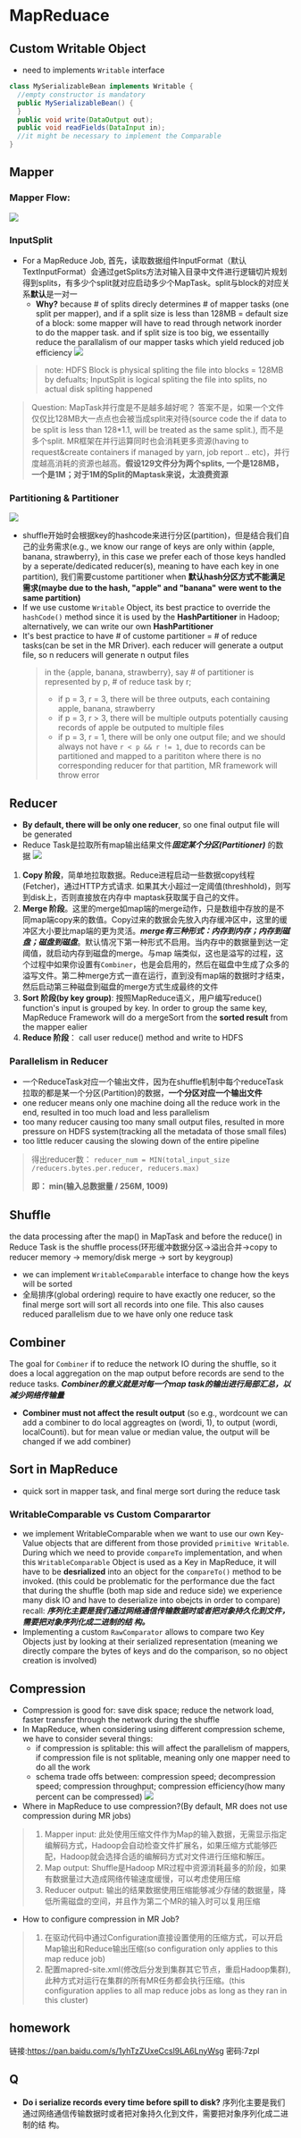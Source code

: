 # MapReduace

## Custom Writable Object
- need to implements `Writable` interface
```java
class MySerializableBean implements Writable {
  //empty constructor is mandatory
  public MySerializableBean() {
  }
  public void write(DataOutput out);
  public void readFields(DataInput in);
  //it might be necessary to implement the Comparable
}
```
## Mapper
### Mapper Flow:
![](rsrc/mapper_flow.png)
### InputSplit
- For a MapReduce Job, ⾸先，读取数据组件InputFormat（默认TextInputFormat）会通过getSplits⽅法对输⼊⽬录中⽂件进⾏逻辑切⽚规划得到splits，有多少个split就对应启动多少个MapTask。split与block的对应关系**默认**是⼀对⼀
  - **Why?** because # of splits direcly determines # of mapper tasks (one split per mapper), and if a split size is less than 128MB = default size of a block: some mapper will have to read through network inorder to do the mapper task. and if split size is too big, we essentailly reduce the parallalism of our mapper tasks which yield reduced job efficiency
  ![](rsrc/mapper_inputSplit.png)
  > note: HDFS Block is physical spliting the file into blocks = 128MB by defualts; InputSplit is logical spliting the file into splits, no actual disk spliting happened
> Question: MapTask并行度是不是越多越好呢？
> 答案不是，如果一个文件仅仅比128MB大一点点也会被当成split来对待(source code the if data to be split is less than 128*1.1, will be treated as the same split.), 而不是多个split. MR框架在并行运算同时也会消耗更多资源(having to request&create containers if managed by yarn, job report .. etc)，并行度越高消耗的资源也越高。**假设129文件分为两个splits, 一个是128MB，一个是1M；对于1M的Split的Maptask来说，太浪费资源**

### Partitioning & Partitioner
![](rsrc/mr_partitioning.png)
- shuffle开始时会根据key的hashcode来进行分区(partition)，但是结合我们自己的业务需求(e.g., we know our range of keys are only within {apple, banana, strawberry}, in this case we prefer each of those keys handled by a seperate/dedicated reducer(s), meaning to have each key in one partition), 我们需要custome partitioner when **默认hash分区方式不能满足需求(maybe due to the hash, "apple" and "banana" were went to the same partition)**
- If we use custome `Writable` Object, its best practice to override the `hashCode()` method since it is used by the **HashPartitioner** in Hadoop; alternatively, we can write our own **HashPartitioner**
- It's best practice to have # of custome partitioner = # of reduce tasks(can be set in the MR Driver). each reducer will generate a output file, so n reducers will generate n output files 
  > in the {apple, banana, strawberry}, say # of partitioner is represented by p, # of reduce task by r;
  >
  > - if p = 3, r = 3, there will be three outputs, each containing apple, banana, strawberry
  > - if p = 3, r > 3, there will be multiple outputs potentially causing records of apple be outputed to multiple files
  > - if p = 3, r = 1, there will be only one output file; and we should always not have `r < p && r != 1`, due to records can be partitioned and mapped to a parititon where there is no corresponding reducer for that partition, MR framework will throw error

## Reducer
- **By default, there will be only one reducer**, so one final output file will be generated
- Reduce Task是拉取所有map输出结果文件***固定某个分区(Partitioner)*** 的数据
![](rsrc/reducer2.png)
1. **Copy 阶段**，简单地拉取数据。Reduce进程启动⼀些数据copy线程(Fetcher)，通过HTTP⽅式请求. 如果其大小超过一定阈值(threshhold)，则写到disk上，否则直接放在内存中
maptask获取属于⾃⼰的⽂件。
2. **Merge 阶段**。这⾥的merge如map端的merge动作，只是数组中存放的是不同map端copy来的数值。Copy过来的数据会先放⼊内存缓冲区中，这⾥的缓冲区⼤⼩要⽐map端的更为灵活。***merge有三种形式：内存到内存；内存到磁盘；磁盘到磁盘***。默认情况下第⼀种形式不启⽤。当内存中的数据量到达⼀定阈值，就启动内存到磁盘的merge。与map 端类似，这也是溢写的过程，这个过程中如果你设置有`Combiner`，也是会启⽤的，然后在磁盘中⽣成了众多的溢写⽂件。第⼆种merge⽅式⼀直在运⾏，直到没有map端的数据时才结束，然后启动第三种磁盘到磁盘的merge⽅式⽣成最终的⽂件
3. **Sort 阶段(by key group)**: 按照MapReduce语义，用户编写reduce() function's input is grouped by key. In order to group the same key, MapReduce Framework will do a mergeSort from the **sorted result** from the mapper ealier
4. **Reduce 阶段**： call user reduce() method and write to HDFS

### Parallelism in Reducer
- 一个ReduceTask对应一个输出文件，因为在shuffle机制中每个reduceTask拉取的都是某一个分区(Partition)的数据，**一个分区对应一个输出文件**
- one reducer means only one machine doing all the reduce work in the end, resulted in too much load and less parallelism
- too many reducer causing too many small output files, resulted in more pressure on HDFS system(tracking all the metadata of those small files)
- too little reducer causing the slowing down of the entire pipeline
> 得出reducer数： `reducer_num = MIN(total_input_size /reducers.bytes.per.reducer, reducers.max)`
> 
> **即： min(输入总数据量 / 256M, 1009)**

## Shuffle
the data processing after the map() in MapTask and before the reduce() in Reduce Task is the shuffle process(环形缓冲数据分区->溢出合并->copy to reducer memory -> memory/disk merge -> sort by keygroup) 
- we can implement `WritableComparable` interface to change how the keys will be sorted
- 全局排序(global ordering) require to have exactly one reducer, so the final merge sort will sort all records into one file. This also causes reduced parallelism due to we have only one reduce task

## Combiner
The goal for `Combiner` if to reduce the network IO during the shuffle, so it does a local aggregation on the map output before records are send to the reduce tasks. ***Combiner的意义就是对每一个map task的输出进行局部汇总，以减少网络传输量***
- **Combiner must not affect the result output** (so e.g., wordcount we can add a combiner to do local aggreagtes on (wordi, 1), to output (wordi, localCounti). but for mean value or median value, the output will be changed if we add combiner)

## Sort in MapReduce
- quick sort in mapper task, and final merge sort during the reduce task
### WritableComparable vs Custom Comparartor
- we implement WritableComparable when we want to use our own Key-Value objects that are different from those provided `primitive Writable`. During which we need to provide `compareTo` implementation, and when this `WritableComparable` Object is used as a Key in MapReduce, it will have to be **desrialized** into an object for the `compareTo()` method to be invoked. (this could be problematic for the performance due the fact that during the shuffle (both map side and reduce side) we experience many disk IO and have to deserialize into obejcts in order to compare) recall: ***序列化主要是我们通过⽹络通信传输数据时或者把对象持久化到⽂件，需要把对象序列化成⼆进制的结
构。***
- Implementing a custom `RawComparator` allows to compare two Key Objects just by looking at their serialized representation (meaning we directly compare the bytes of keys and do the comparison, so no object creation is involved)


## Compression
- Compression is good for: save disk space; reduce the network load, faster transfer through the network during the shuffle
- In MapReduce, when considering using different compression scheme, we have to consider several things:
  - if compression is splitable: this will affect the parallelism of mappers, if compression file is not splitable, meaning only one mapper need to do all the work
  - schema trade offs between: compression speed; decompression speed; compression throughput; compression efficiency(how many percent can be compressed)
  ![](rsrc/mr_compression.png)
- Where in MapReduce to use compression?(By default, MR does not use compression during MR jobs)
> 1. Mapper input: 此处使⽤压缩⽂件作为Map的输⼊数据，⽆需显示指定编解码⽅式，Hadoop会⾃动检查⽂件扩展名，如果压缩⽅式能够匹配，Hadoop就会选择合适的编解码⽅式对⽂件进⾏压缩和解压。
> 2. Map output: Shuffle是Hadoop MR过程中资源消耗最多的阶段，如果有数据量过⼤造成⽹络传输速度缓慢，可以考虑使⽤压缩
> 3. Reducer output: 输出的结果数据使⽤压缩能够减少存储的数据量，降低所需磁盘的空间，并且作为第⼆个MR的输⼊时可以复⽤压缩
- How to configure compression in MR Job?
> 1. 在驱动代码中通过Configuration直接设置使⽤的压缩⽅式，可以开启Map输出和Reduce输出压缩(so configuration only applies to this map reduce job)
> 2. 配置mapred-site.xml(修改后分发到集群其它节点，重启Hadoop集群),此种⽅式对运⾏在集群的所有MR任务都会执⾏压缩。(this configuration applies to all map reduce jobs as long as they ran in this cluster)

## homework
链接:https://pan.baidu.com/s/1yhTzZUxeCcsl9LA6LnyWsg  密码:7zpl


## Q
- **Do i serialize records every time before spill to disk?** 序列化主要是我们通过⽹络通信传输数据时或者把对象持久化到⽂件，需要把对象序列化成⼆进制的结
构。
